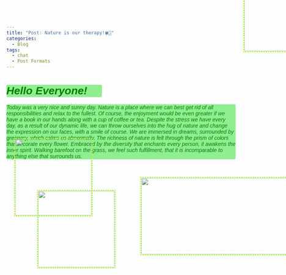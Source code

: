 ```yaml
---
title: "Post: Nature is our therapy!🍀🌳"
categories:
  - Blog
tags:
  - chat
  - Post Formats
---
```


<!DOCTYPE html>
<html lang="en">
<head>
    <meta charset="UTF-8">
    <title>Title</title>
    <meta name="keywords" content="" />
    <meta name="description" content="" />
    <meta http-equiv="content-type" content="text/html; charset=utf-8" />
    <title>Uncovered by FCSE</title>
    <link href='https://fonts.googleapis.com/css?family=Oswald:400,300' rel='stylesheet' type='text/css' />
    <link href='https://fonts.googleapis.com/css?family=Abel%7CSatisfy' rel='stylesheet' type='text/css' />
</head>
<body>
  <h1 style="font-family: satisfy, Arial, serif; font-style: italic;background-color: lightgreen;color: green; text-transform: capitalize;
             border-radius: 3px; width: 250px"> Hello everyone!💚 </h1>
   <p style="font-family: satisfy, Arial, serif; font-style: italic;background-color: lightgreen;color: green;
        border-radius: 3px; width: 600px">
     Today was a very nice and sunny day. Nature is a place where we can best get rid of all responsibilities and relax to the fullest. 
Of course, the enjoyment would be even greater if we have a book in our hands along with a cup of coffee or tea. Despite the stress we have every day, 
as a result of our dynamic life, we can throw ourselves into the hug of nature and change the expression on our faces, with a smile of course. 
We are immersed in dreams, surrounded by greenery, which calms us abnormally. The richness of nature is felt through the prism of colors that decorate every flower. 
Embraced by the diversity that enchants every person, it awakens the inner spirit. Walking barefoot on the grass, we feel such fulfillment, that it is incomparable 
to anything else that surrounds us. 
  </p>
  <img src="https://user-images.githubusercontent.com/61246403/123977906-b266e200-d9bf-11eb-8cdb-15c8ae16ebae.JPG" style="border-radius: 3px;border-right:3px greenyellow dotted; border-left:3px greenyellow dotted;border-top:3px greenyellow dotted;border-bottom:3px greenyellow dotted;margin-left: 620px;margin-top: -500px" height="200px" width="200px">
  <img src="https://user-images.githubusercontent.com/61246403/123482839-1d05cf80-d606-11eb-8832-64549990dfc0.jpg" style="border-radius: 3px;border-right:3px greenyellow dotted; border-left:3px greenyellow dotted;border-top:3px greenyellow dotted;border-bottom:3px greenyellow dotted;margin-left: 850px;margin-top: -560px" height="200px" width="200px">
  <img src="https://user-images.githubusercontent.com/61246403/123482821-14ad9480-d606-11eb-8124-34155e3778cc.jpg" style="border-radius: 3px;border-right:3px greenyellow dotted; margin-top:-70px;border-left:3px greenyellow dotted;border-top:3px greenyellow dotted;border-bottom:3px greenyellow dotted; margin-left: 20px" height="200px" width="200px">
  <img src="https://user-images.githubusercontent.com/61246403/123482833-1a0adf00-d606-11eb-9fb6-fa24c5738823.jpg" style="border-radius: 3px;border-right:3px greenyellow dotted; margin-top:-70px;border-left:3px greenyellow dotted;border-top:3px greenyellow dotted;border-bottom:3px greenyellow dotted; margin-left: 80px" height="200px" width="200px">
  <img src="https://user-images.githubusercontent.com/61246403/123998647-f9f66980-d9d1-11eb-8fc1-8ed37b594d9d.jpg"  style="border-radius: 3px;border-right:3px greenyellow dotted; margin-top:-240px;border-left:3px greenyellow dotted;border-top:3px greenyellow dotted;border-bottom:3px greenyellow dotted; margin-left: 350px" height="200px" width="400px">
</body>
</html>






